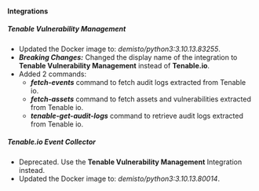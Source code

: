 
#### Integrations

##### Tenable Vulnerability Management


- Updated the Docker image to: *demisto/python3:3.10.13.83255*.
- ***Breaking Changes:*** Changed the display name of the integration to **Tenable Vulnerability Management** instead of **Tenable.io**.
- Added 2 commands:
  - ***fetch-events*** command to fetch audit logs extracted from Tenable io.
  - ***fetch-assets*** command to fetch assets and vulnerabilities extracted from Tenable io.
  - ***tenable-get-audit-logs*** command to retrieve audit logs extracted from Tenable io.

##### Tenable.io Event Collector

- Deprecated. Use the **Tenable Vulnerability Management** Integration instead.
- Updated the Docker image to: *demisto/python3:3.10.13.80014*.
